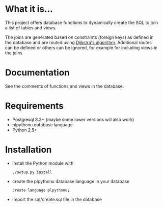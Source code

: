 What it is...
=============

This project offers database functions to dynamically create
the SQL to join a list of tables and views.

The joins are generated based on constraints (foreign keys) as
defined in the database and are routed using [Dijkstra's algorithm](http://en.wikipedia.org/wiki/Dijkstra's_algorithm).
Additional routes can be defined or others can be ignored, 
for example for including views in the joins.


Documentation
=============

See the comments of functions and views in the 
database.


Requirements
============

* Postgresql 8.3+ (maybe some lower versions will also work)
* plpythonu database language
* Python 2.5+


Installation
============

* install the Python module with

  ``./setup.py install``

* create the plpythonu database language in your database

  ``create language plpythonu;``

* import the sql/create.sql file in the database
